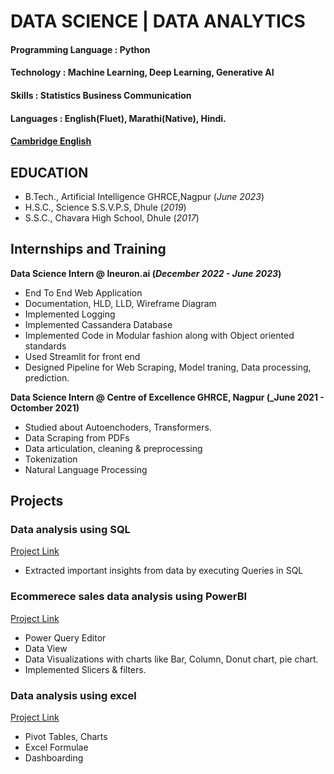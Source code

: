 # DATA SCIENCE | DATA ANALYTICS

#### Programming Language : Python
#### Technology : Machine Learning, Deep Learning, Generative AI
#### Skills : Statistics  Business Communication
#### Languages : English(Fluet), Marathi(Native), Hindi.
#### [Cambridge English](https://drive.google.com/file/u/1/d/1v-4cOknu8WbvP_bSAyffiJYvxNzGivgL/view?usp=sharing)

## EDUCATION
- B.Tech., Artificial Intelligence GHRCE,Nagpur (_June 2023_)								       		
- H.S.C., Science	S.S.V.P.S, Dhule (_2019_)	 			        		
- S.S.C., Chavara High School, Dhule (_2017_)

## Internships and Training
**Data Science Intern @ Ineuron.ai (_December 2022 - June 2023_)**
- End To End Web Application
- Documentation, HLD, LLD, Wireframe Diagram
- Implemented Logging
- Implemented Cassandera Database
- Implemented Code in Modular fashion along with Object oriented standards
- Used Streamlit for front end
- Designed Pipeline for Web Scraping, Model traning, Data processing, prediction.


**Data Science Intern @ Centre of Excellence GHRCE, Nagpur (_June 2021 - Octomber 2021)**
- Studied about Autoenchoders, Transformers.
- Data Scraping from PDFs
- Data articulation, cleaning & preprocessing
- Tokenization
- Natural Language Processing

## Projects

### Data analysis using SQL
[Project Link](https://github.com/RohitChitte/Music_Store_Data_Analalysis)
- Extracted important insights from data by executing Queries in SQL

### Ecommerece sales data analysis using PowerBI
[Project Link](https://github.com/RohitChitte/Ecommerce-Sales-Data-analysis-using-Power-BI)
- Power Query Editor
- Data View
- Data Visualizations with charts like Bar, Column, Donut chart, pie chart.
- Implemented Slicers & filters.

<!--[EEG Band Discovery](/assets/img/eeg_band_discovery.jpeg) -->

### Data analysis using excel
[Project Link](https://github.com/RohitChitte/Sales-Data-analysis-using-Excel)
- Pivot Tables, Charts
- Excel Formulae
- Dashboarding

<!--[Bike Study](/assets/img/bike_study.jpeg)-->

